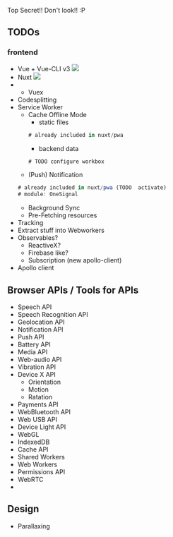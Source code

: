 Top Secret!! Don't look!! :P

## TODOs

### frontend
- Vue + Vue-CLI v3 ![](https://cdn4.iconfinder.com/data/icons/gnome-desktop-icons-png/PNG/32/Dialog-Apply-32.png)
- Nuxt ![](https://cdn4.iconfinder.com/data/icons/gnome-desktop-icons-png/PNG/32/Dialog-Apply-32.png)
-  - Vuex
- Codesplitting
- Service Worker
   - Cache Offline Mode
      - static files
      ``` js
      # already included in nuxt/pwa
      ```
      - backend data
      ``` js
      # TODO configure workbox
      ```
   - (Push) Notification
   ``` js
   # already included in nuxt/pwa (TODO  activate)
   # module: OneSignal
   ```
   - Background Sync
   - Pre-Fetching resources
- Tracking
- Extract stuff into Webworkers
- Observables?
   - ReactiveX?
   - Firebase like?
   - Subscription (new apollo-client)
- Apollo client

## Browser APIs / Tools for APIs
- Speech API
- Speech Recognition API
- Geolocation API
- Notification API
- Push API
- Battery API
- Media API
- Web-audio API
- Vibration API
- Device X API
  - Orientation
  - Motion
  - Ratation
- Payments API
- WebBluetooth API
- Web USB API
- Device Light API
- WebGL
- IndexedDB
- Cache API
- Shared Workers
- Web Workers
- Permissions API
- WebRTC
-

## Design
- Parallaxing
